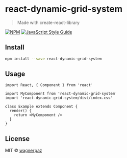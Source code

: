 # react-dynamic-grid-system

> Made with create-react-library

[![NPM](https://img.shields.io/npm/v/react-dynamic-grid-system.svg)](https://www.npmjs.com/package/react-dynamic-grid-system) [![JavaScript Style Guide](https://img.shields.io/badge/code_style-standard-brightgreen.svg)](https://standardjs.com)

## Install

```bash
npm install --save react-dynamic-grid-system
```

## Usage

```tsx
import React, { Component } from 'react'

import MyComponent from 'react-dynamic-grid-system'
import 'react-dynamic-grid-system/dist/index.css'

class Example extends Component {
  render() {
    return <MyComponent />
  }
}
```

## License

MIT © [wagnerpaz](https://github.com/wagnerpaz)

